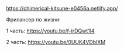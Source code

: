 https://chimerical-kitsune-e0456a.netlify.app/

Фрилансер по жизни:

  1 часть: https://youtu.be/f-irDQwt1l4
  
  2 часть: https://youtu.be/0UUK4VDblXM

